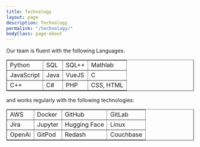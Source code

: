 ```yaml
---
title: Technology
layout: page
description: Technology
permalink: "/technology/"
bodyClass: page-about
---
```


Our team is fluent with the following Languages: 

<table border=none>
 <tr>
    <td>Python</td>
    <td>SQL</td>
    <td>SQL++</td>
    <td>Mathlab</td>
 </tr>
  <tr>
    <td>JavaScript</td>
    <td>Java</td>
    <td>VueJS</td>
    <td>C</td>
 </tr>
  <tr>
    <td>C++</td>
    <td>C#</td>
    <td>PHP</td>
    <td>CSS, HTML </td>
 </tr>
</table>

and works regularly with the following technologies: 

<table border=none>
 <tr>
    <td>AWS</td>
    <td>Docker</td>
    <td>GitHub</td>
    <td>GitLab</td>
 </tr>
  <tr>
    <td>Jira</td>
    <td>Jupyter</td>
    <td>Hugging Face</td>
    <td>Linux</td>
 </tr>
  <tr>
    <td>OpenAi</td>
    <td>GitPod</td>
    <td>Redash</td>
    <td>Couchbase</td>
 </tr>
</table>
